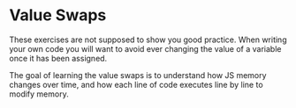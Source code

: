 # Value Swaps

These exercises are not supposed to show you good practice.  When writing your own code you will want to avoid ever changing the value of a variable once it has been assigned.

The goal of learning the value swaps is to understand how JS memory changes over time, and how each line of code executes line by line to modify memory.
